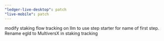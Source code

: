 ```yaml
---
"ledger-live-desktop": patch
"live-mobile": patch
---
```


modify staking flow tracking on llm to use step starter for name of first step. Rename egld to MultiversX in staking tracking
